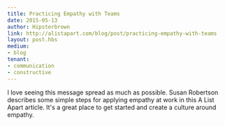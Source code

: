```yaml
---
title: Practicing Empathy with Teams
date: 2015-05-13
author: Hipsterbrown
link: http://alistapart.com/blog/post/practicing-empathy-with-teams
layout: post.hbs
medium:
- blog
tenant:
- communication
- constructive
---
```


I love seeing this message spread as much as possible. Susan Robertson describes some simple steps for applying empathy at work in this A List Apart article. It's a great place to get started and create a culture around empathy.
